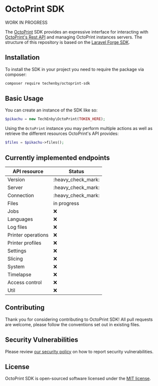 # OctoPrint SDK

WORK IN PROGRESS

The [OctoPrint](https://octoprint.org/) SDK provides an expressive interface for interacting with [OctoPrint's Rest API](https://docs.octoprint.org/en/master/api/files.html) and managing OctoPrint instances servers. The structure of this repository is based on the [Laravel Forge SDK](https://github.com/laravel/forge-sdk).

## Installation

To install the SDK in your project you need to require the package via composer:

```bash
composer require techenby/octoprint-sdk
```

## Basic Usage

You can create an instance of the SDK like so:

```php
$pikachu = new TechEnby\OctoPrint(TOKEN_HERE);
```

Using the `OctoPrint` instance you may perform multiple actions as well as retrieve the different resources OctoPrint's API provides:

```php
$files = $pikachu->files();
```

## Currently implemented endpoints

| API resource       | Status                              |
|--------------------|-------------------------------------|
| Version            | :heavy\_check\_mark:                |
| Server             | :heavy\_check\_mark:                |
| Connection         | :heavy\_check\_mark:                |
| Files              | in progress                         |
| Jobs               | :x:                                 |
| Languages          | :x:                                 |
| Log files          | :x:                                 |
| Printer operations | :x:                                 |
| Printer profiles   | :x:                                 |
| Settings           | :x:                                 |
| Slicing            | :x:                                 |
| System             | :x:                                 |
| Timelapse          | :x:                                 |
| Access control     | :x:                                 |
| Util               | :x:                                 |

## Contributing

Thank you for considering contributing to OctoPrint SDK! All pull requests are welcome, please follow the conventions set out in existing files.

## Security Vulnerabilities

Please review [our security policy](https://github.com/techenby/octoprint-sdk/security/policy) on how to report security vulnerabilities.

## License

OctoPrint SDK is open-sourced software licensed under the [MIT license](LICENSE.md).

